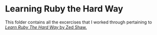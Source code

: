 # Learning Ruby the Hard Way
This folder contains all the excercises that I worked through pertaining to
[*Learn Ruby The Hard Way* by Zed Shaw.](http://learnrubythehardway.org/book/)